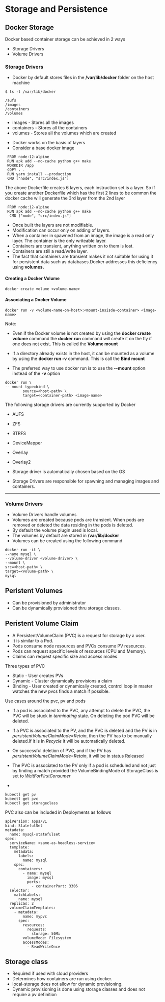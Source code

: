 # Storage and Persistence

## Docker Storage

Docker based container storage can be achieved in 2 ways

* Storage Drivers
* Volume Drivers

### Storage Drivers

* Docker by default stores files in the **/var/lib/docker** folder on the host machine
  
```
$ ls -l /var/lib/docker

/aufs
/images
/containers
/volumes

```
- images - Stores all the images
- containers - Stores all the containers 
- volumes - Stores all the volumes which are created

* Docker works on the basis of layers
* Consider a base docker image 

```
 FROM node:12-alpine
 RUN apk add --no-cache python g++ make
 WORKDIR /app
 COPY . .
 RUN yarn install --production
 CMD ["node", "src/index.js"]
```

The above Dockerfile creates 6 layers, each instruction set is a layer. So if you create another Dockerfile which has the first 2 lines to be common the docker cache will generate the 3rd layer from the 2nd layer

```
 FROM node:12-alpine
 RUN apk add --no-cache python g++ make
  CMD ["node", "src/index.js"]
```

* Once built the layers are not modifiable.
* Modification can occur only on adding of layers.
* When a container in spawned from an image, the image is a read only layer. The container is the only writeable layer. 
* Containers are transient, anything written on to them is lost.
* Containers are still a read/write layer.
* The fact that containers are transient makes it not suitable for using it for persistent data such as databases.Docker addresses this deficiency using **volumes.**

#### Creating a Docker Volume

```
docker create volume <volume-name>
```

#### Associating a Docker Volume

```
docker run -v <volume-name-on-host>:<mount-insisde-container> <image-name>
```

Note:

-  Even if the Docker volume is not created by using the **docker create volume** command the **docker run** command will create it on the fly if one does not exist. This is called the **Volume mount**
  
-  If a directory already exists in the host, it can be mounted as a volume by using the **docker run -v** command. This is call the **Bind mount**

- The preferred way to use docker run is to use the **--mount** option instead of the **-v** option

```
docker run \
-- mount type=bind \
        source=<host-path> \
        target=<container-path> <image-name>
```

The following storage drivers are currently supported by Docker

* AUFS
* ZFS
* BTRFS
* DeviceMapper
* Overlay
* Overlay2

* Storage driver is automatically chosen based on the OS
* Storage Drivers are responsible for spawning and managing images and containers.
---

### Volume Drivers

* Volume Drivers handle volumes
* Volumes are created because pods are transient. When pods are removed or deleted the data residing in the pods is deleted.
* By default the volume plugin used is local.
* The volumes by default are stored in **/var/lib/docker**
* Volumes can be created using the following command
```
docker run -it \
--name mysql \
--volume-driver <volume-driver> \
--mount \
src=<host-path> \
target=<volume-path> \
mysql
```

## Peristent Volumes

* Can be provisioned by administrator
* Can be dynamically provisioned thru storage classes.
  

## Peristent Volume Claim

* A PersistentVolumeClaim (PVC) is a request for storage by a user. 
* It is similar to a Pod. 
* Pods consume node resources and PVCs consume PV resources. 
* Pods can request specific levels of resources (CPU and Memory). 
* Claims can request specific size and access modes

Three types of PVC

* Static - User creates PVs 
* Dynamic - Cluster dynamically provisions a claim
* Binding - User created or dynamically created, control loop in master watches the new pvcs finds a match if possible.

Use cases around the pvc, pv and pods

- If a pod is associated to the PVC, any attempt to delete the PVC, the PVC will be stuck in *terminating* state. On deleting the pod PVC will be deleted.
 
- If a PVC is associated to the PV, and the PVC is deleted and the PV is in *persistentVolumeClaimMode=Retain*, then the PV has to be manually deleted.If it is in *Recycle* it will be automatically deleted.

- On successful deletion of PVC, and if the PV has *persistentVolumeClaimMode=Retain*, it will be in status Released

- The PVC is associated to the PV only if a pod is scheduled and not just by finding a match provided the VolumeBindingMode of StorageClass is set to *WaitForFirstConsumer*
- 
```
kubectl get pv
kubectl get pvc
kubectl get storageclass
```


PVC also can be included in Deployments as follows

```
apiVersion: apps/v1
kind: StatefulSet
metadata:
  name: mysql-statefulset
spec:
  serviceName: <same-as-headless-service>
  template:
    metadata:
      labels:
        name: mysql
    spec:
      containers:
        - name: mysql
          image: mysql
          ports:
            - containerPort: 3306
  selector:
    matchLabels:
      name: mysql
  replicas: 2
  volumeClaimTemplates:
    - metadata:
        name: mypvc
      spec:
        resources:
          requests:
            storage: 50Mi
        volumeMode: Filesystem
        accessModes:
          - ReadWriteOnce

```

## Storage class

- Required if used with cloud providers
- Determines how containers are run using docker.
- local-storage does not allow for dynamic provisioning.
- Dynamic provisioning is done using storage classes and does not require a pv definition